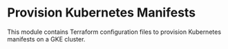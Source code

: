 # Provision  Kubernetes Manifests

This module contains Terraform configuration files to provision Kubernetes manifests on a GKE cluster.
